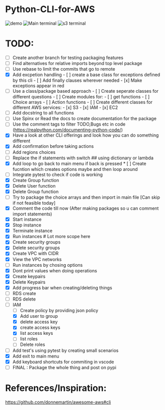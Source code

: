 # Python-CLI-for-AWS


![demo](https://github.com/darshan-raul/Python-CLI-for-AWS/blob/master/img/demo.gif)
![Main terminal](https://github.com/darshan-raul/Python-CLI-for-AWS/blob/master/img/cli%20main.png)
![s3 terminal](https://github.com/darshan-raul/Python-CLI-for-AWS/blob/master/img/cli%20s3.png)


# TODO:
- [ ] Create another branch for testing packaging features
- [ ] Find alternatives for relative imports beyond top level package
- [ ] Use rebase to limit the commits that go to remote
- [x] Add excpetion handling
        - [ ] create a base class for exceptions defined by this cli
        - [ ] Add finally clauses wherever needed
        - [x] Make exceptions appear in red
- [ ] Use a class/package based approach
        - [ ] Create seperate classes for different questions
        - [ ] Create modules for:
                - [ ] get functions
                - [ ] Choice arrays
                - [ ] Action functions 
        - [ ] Create different classes for different AWS services:
                - [x] S3
                - [x] IAM
                - [x] EC2
- [ ] Add docstring to all functions
- [ ] Use Spinx or Read the docs to create documentation for the package
- [ ] Use the comment tags to filter TODO,Bugs etc in code (https://realpython.com/documenting-python-code/)
- [x] Have a look at other CLI offerings and look how you can do something different
- [x] Add confirmation before taking actions
- [ ] Add regions choices 
- [ ] Replace the if statements with switch ## using dictionary or lambda
- [x] Add loop to go back to main menu if back is pressed
        * [ ] Create fucntion which creates options maybe and then loop around
- [ ] Integrate pytest to check if code is working
- [x] Create Group function 
- [x] Delete User function
- [x] Delete Group function
- [ ] Try to package the choice arrays and then import in main file [Can skip if not feasible today]
- [x] Comment the code till now (After making packages so u can comment import statements)
- [x] Start instance
- [x] Stop instance 
- [x] Terminate instance 
- [x] Run instances # Lot more scope here
- [x] Create security groups
- [x] Delete security groups
- [x] Create VPC with CIDR
- [x] View the VPC networks
- [ ] Run instances by chosing options
- [x] Dont print values when doing operations
- [x] Create keypairs
- [X] Delete Keypairs
- [x] Add progress bar when creating/deleting things
- [ ] RDS create
- [ ] RDS delete
 - [ ] IAM
    - [ ] Create policy by providing json policy
    - [x] Add user to group
    - [x] delete access key
    - [x] create access keys
    - [x] list access keys
    - [ ] list roles
	- [ ] Delete roles
- [ ] Add test's using pytest by creating small scenarios 
- [x] Add exit to main menu
- [x] Add keyboard shortcuts for commiting in vscode
- [ ] FINAL : Package the whole thing and post on pypi

# References/Inspiration:

https://github.com/donnemartin/awesome-aws#cli